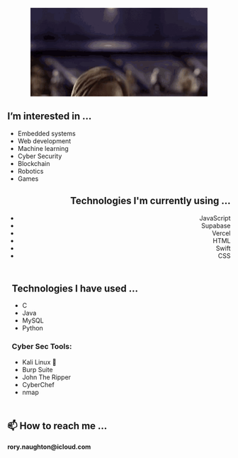 <!-- Obi-Wan Header Section (Centered) -->
<p align="center">
  <img src="./obiWanHelloThere.gif" width="400">
</p>

<!-- Interests (Left-Aligned) -->
<div style="text-align: left;">
  <h2> I’m interested in ... </h2>
  <ul>
    <li>Embedded systems</li>
    <li>Web development</li>
    <li>Machine learning</li>
    <li>Cyber Security</li>
    <li>Blockchain</li>
    <li>Robotics</li>
    <li>Games</li>
  </ul>
</div>

<!-- Technologies Currently Using (Right-Aligned) -->
<div style="text-align: right;">
  <h2>Technologies I'm currently using ...</h2>
  <ul>
    <li>JavaScript</li>
    <li>Supabase</li>
    <li>Vercel</li>
    <li>HTML</li>
    <li>Swift</li>
    <li>CSS</li>
  </ul>
</div>

<!-- Technologies Used (Left-Aligned) -->
<div style="text-align: left; padding: 10px;">
  <h2>Technologies I have used ...</h2>
  <ul>
    <li>C</li>
    <li>Java</li>
    <li>MySQL</li>
    <li>Python</li>
  </ul>
  
  <h3>Cyber Sec Tools:</h3>
  <ul>
    <li>Kali Linux 🐉</li>
    <li>Burp Suite</li>
    <li>John The Ripper</li>
    <li>CyberChef</li>
    <li>nmap</li>
  </ul>
</div>

<!-- Contact Info (Centered) -->
<p align="center">
  <h2>📫 How to reach me ...</h2>
  <p><strong>rory.naughton@icloud.com</strong></p>
</p>

<!-- GitHub Footer -->
<!---
RoryNaught/RoryNaught is a ✨ special ✨ repository because its `README.md` (this file) appears on your GitHub profile.
You can click the Preview link to take a look at your changes.
--->
